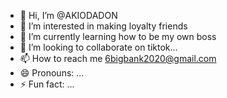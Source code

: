 - 👋 Hi, I’m @AKIODADON
- 👀 I’m interested in making loyalty friends
- 🌱 I’m currently learning how to be my own boss
- 💞️ I’m looking to collaborate on tiktok...
- 📫 How to reach me 6bigbank2020@gmail.com
- 😄 Pronouns: ...
- ⚡ Fun fact: ...

<!---
AKIODADON/AKIODADON is a ✨ special ✨ repository because its `README.md` (this file) appears on your GitHub profile.
You can click the Preview link to take a look at your changes.
--->
